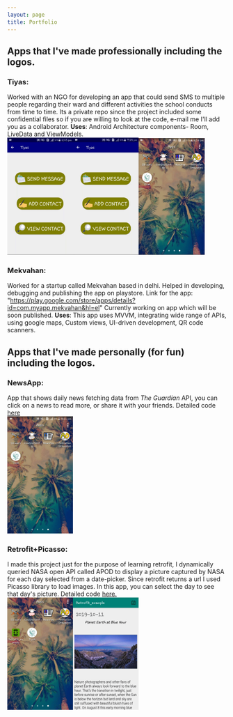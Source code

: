 ```yaml
---
layout: page
title: Portfolio
---
```


## Apps that I've made professionally including the logos.
### Tiyas: 
Worked with an NGO for developing an app that could send SMS to multiple people regarding their ward and different activities the school conducts from time to time. Its a private repo since the project included some confidential files
so if you are willing to look at the code, e-mail me I'll add you as a collaborator.
**Uses**: Android Architecture components- Room, LiveData and ViewModels.<br/>
<img src="/img/ezgif.com-video-to-gif.gif"  height="30%" width="30%"/><img src="/img/ezgif.com-video-to-gif(1).gif"  height="30%" width="30%"/><img src="/img/ezgif.com-crop(2).gif"  height="30%" width="30%"/> 
### Mekvahan:
Worked for a startup called Mekvahan based in delhi. Helped in developing, debugging and publishing the app on playstore. Link for the app: "https://play.google.com/store/apps/details?id=com.myapp.mekvahan&hl=el"
Currently working on app which will be soon published.
**Uses**: This app uses MVVM, integrating wide range of APIs, using google maps, Custom views, UI-driven development, QR 
code scanners.

## Apps that I've made personally (for fun) including the logos.
### NewsApp:
App that shows daily news fetching data from _The Guardian_ API, you can click on a news to read more, or share it with your friends. Detailed code [here](https://github.com/srishti-R/NewsReportingApp) <br/>
<img src="/img/ezgif.com-video-to-gif(2).gif"  height="30%" width="30%"/>

### Retrofit+Picasso:
I made this project just for the purpose of learning retrofit, I dynamically queried NASA open API called APOD to display a picture captured by NASA for each day selected from a date-picker. Since retrofit returns a url I used Picasso library to load images. In this app, you can select the day to see that day's picture. Detailed code [here.]("https://github.com/srishti-R/Retrofit_example") <br/>
<img src="/img/ezgif.com-crop(4).gif"  height="30%" width="30%"/><img src="/img/ezgif.com-crop(3).gif"  height="30%" width="30%"/>

